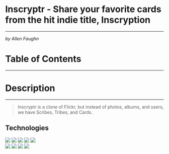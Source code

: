 # Inscryptr - Share your favorite cards from the hit indie title, Inscryption
---
*by Allen Faughn*
# Table of Contents
---
# Description 
---
> Inscryptr is a clone of Flickr, but instead of photos, albums, and users, we have Scribes, Tribes, and Cards.


## Technologies
![](https://img.shields.io/badge/-HTML-5555ff?style=flat-square&logo=html5&logoColor=FFFFFF)
![](https://img.shields.io/badge/-CSS-5555ff?style=flat-square&logo=css3&logoColor=FFFFFF)
![](https://img.shields.io/badge/-JS-5555ff?style=flat-square&logo=javascript&logoColor=FFFFFF)
![](https://img.shields.io/badge/-React-5555ff?style=flat-square&logo=react&logoColor=FFFFFF)
![](https://img.shields.io/badge/-VScode-5555ff?style=flat-square&logo=visual-studio-code&logoColor=FFFFFF)  
![](https://img.shields.io/badge/-Express-5555ff?style=flat-square&logo=express&logoColor=ffffff) 
![](https://img.shields.io/badge/-Redux-5555ff?style=flat-square&logo=redux&logoColor=ffffff) 
![](https://img.shields.io/badge/-Postgres-5555ff?style=flat-square&logo=sequelize&logoColor=ffffff) 
![](https://img.shields.io/badge/-GitHub-5555ff?style=flat-square&logo=github&logoColor=ffffff) 
